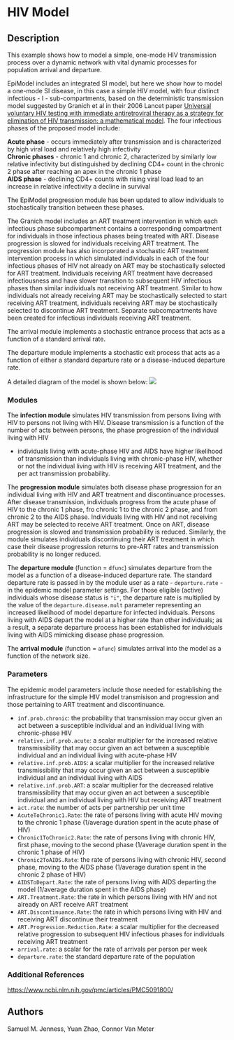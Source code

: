 # HIV Model

## Description
This example shows how to model a simple, one-mode HIV transmission process over 
a dynamic network with vital dynamic processes for population arrival and 
departure.

EpiModel includes an integrated SI model, but here we show how to model a 
one-mode SI disease, in this case a simple HIV model, with four distinct 
infectious - I - sub-compartments, based on the deterministic transmission model 
suggested by Granich et al in their 2006 Lancet paper 
[Universal voluntary HIV testing with immediate antiretroviral therapy as a strategy for elimination of HIV transmission: a mathematical model](https://www.thelancet.com/journals/lancet/article/PIIS0140-6736(08)61697-9/fulltext "Granich et al HIV Model"). The four infectious phases of the proposed model 
include: 

**Acute phase** - occurs immediately after transmission and is characterized by 
high viral load and relatively high infectivity  
**Chronic phases** - chronic 1 and chronic 2, characterized by similarly low 
relative infectivity but distinguished by declining CD4+ count in the chronic 2 
phase after reaching an apex in the chronic 1 phase  
**AIDS phase** - declining CD4+ counts with rising viral load lead to an 
increase in relative infectivity a decline in survival  

The EpiModel progression module has been updated to allow individuals to 
stochastically transition between these phases.  

The Granich model includes an ART treatment intervention in which each 
infectious phase subcompartment contains a corresponding compartment for 
individuals in those infectious phases being treated with ART. Disease 
progression is slowed for individuals receiving ART treatment. The progression 
module has also incorporated a stochastic ART treatment intervention process in 
which simulated individuals in each of the four infectious phases of HIV not 
already on ART may be stochastically selected for ART treatment. Individuals 
receiving ART treatment have decreased infectiousness and have slower transition 
to subsequent HIV infectious phases than similar individuals not receiving ART 
treatment. Similar to how individuals not already receiving ART may be 
stochastically selected to start receiving ART treatment, individuals receiving 
ART may be stochastically selected to discontinue ART treatment. Separate 
subcompartments have been created for infectious individuals receiving ART 
treatment.

The arrival module implements a stochastic entrance process that acts as a 
function of a standard arrival rate.

The departure module implements a stochastic exit process that acts as a 
function of either a standard departure rate or a disease-induced departure rate.

A detailed diagram of the model is shown below:
<img src="https://github.com/statnet/EpiModel-Gallery/tree/master/2019-03-HIV/HIV%20Model%20Diagram.PNG">

### Modules
The **infection module** simulates HIV transmission from persons living with HIV 
to persons not living with HIV. Disease transmission is a function of the number 
of acts between persons, the phase progression of the individual living with HIV 
- individuals living with acute-phase HIV and AIDS have higher likelihood of 
transmission than individuals living with chronic-phase HIV, whether or not the 
individual living with HIV is receiving ART treatment, and the per act 
transmission probability.

The **progression module** simulates both disease phase progression for an 
individual living with HIV and ART treatment and discontinuance processes. After 
disease transmission, individuals progress from the acute phase of HIV to the 
chronic 1 phase, fro chronic 1 to the chronic 2 phase, and from chronic 2 to the 
AIDS phase. Individuals living with HIV and not receiving ART may be selected to 
receive ART treatment. Once on ART, disease progression is slowed and 
transmission probability is reduced. Similarly, the module simulates individuals discontinuing their ART treatment in which case their disease progression 
returns to pre-ART rates and transmission probability is no longer reduced.

The **departure module** (function = `dfunc`)  simulates departure from the 
model as a function of a disease-induced departure rate. The standard departure 
rate is passed in by the module user as a rate - `departure.rate` - in the 
epidemic model parameter settings. For those eligible (active) individuals whose 
disease status is `"i"`, the departure rate is multiplied by the value of the `departure.disease.mult` parameter representing an increased likelihood of model 
departure for infected indviduals. Persons living with AIDS depart the model at 
a higher rate than other individuals; as a result, a separate departure process 
has been established for individuals living with AIDS mimicking disease phase 
progression.

The **arrival module** (function = `afunc`) simulates arrival into the model as 
a function of the network size.


### Parameters
The epidemic model parameters include those needed for establishing the 
infrastructure for the simple HIV model transmisison and progression and those 
pertaining to ART treatment and discontinuance.

* `inf.prob.chronic`: the probability that transmission may occur given an act 
between a susceptible individual and an individual living with chronic-phase HIV  
* `relative.inf.prob.acute`: a scalar multiplier for the increased relative 
transmissibility that may occur given an act between a susceptible individual 
and an individual living with acute-phase HIV  
* `relative.inf.prob.AIDS`: a scalar multiplier for the increased relative 
transmissibility that may occur given an act between a susceptible individual 
and an individual living with AIDS
* `relative.inf.prob.ART`: a scalar multiplier for the decreased relative 
transmissibility that may occur given an act between a susceptible individual 
and an individual living with HIV but receiving ART treatment  
* `act.rate`: the number of acts per partnership per unit time  
* `AcuteToChronic1.Rate`: the rate of persons living with acute HIV moving to 
the chronic 1 phase (1/average duration spent in the acute phase of HIV)  
* `Chronic1ToChronic2.Rate`: the rate of persons living with chronic HIV, first 
phase, moving to the second phase (1/average duration spent in the chronic 1 
phase of HIV)  
* `Chronic2ToAIDS.Rate`: the rate of persons living with chronic HIV, second 
phase, moving to the AIDS phase (1/average duration spent in the chronic 2 phase 
of HIV)  
* `AIDSToDepart.Rate`: the rate of persons living with AIDS departing the model 
(1/average duration spent in the AIDS phase)  
* `ART.Treatment.Rate`: the rate in which persons living with HIV and not 
already on ART receive ART treatment  
* `ART.Discontinuance.Rate`: the rate in which persons living with HIV and 
receiving ART discontinue their treatment  
* `ART.Progression.Reduction.Rate`: a scalar multiplier for the decreased 
relative progression to subsequent HIV infectious phases for individuals 
receiving ART treatment  
* `arrival.rate`: a scalar for the rate of arrivals per person per week  
* `departure.rate`: the standard departure rate of the population

### Additional References
https://www.ncbi.nlm.nih.gov/pmc/articles/PMC5091800/

## Authors
Samuel M. Jenness, Yuan Zhao, Connor Van Meter
